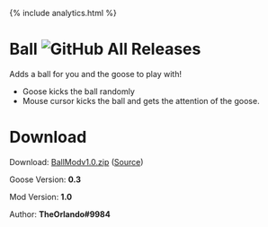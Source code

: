 {% include analytics.html %}

# Ball ![GitHub All Releases](https://img.shields.io/github/downloads/TheOrlando/DesktopGooseMod_Ball/total?logo=github)

Adds a ball for you and the goose to play with!
- Goose kicks the ball randomly
- Mouse cursor kicks the ball and gets the attention of the goose.

# Download
Download: [BallModv1.0.zip](https://github.com/DesktopGooseUnofficial/ResourceHub/releases/download/ball-1.0/BallModv1.0.zip) ([Source](https://github.com/TheOrlando/DesktopGooseMod_Ball))

Goose Version: **0.3**

Mod Version: **1.0**

Author: **TheOrlando#9984**
